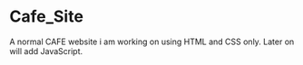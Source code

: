 # Cafe_Site
A normal CAFE website i am working on using HTML and CSS only. Later on will add JavaScript.
